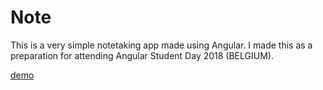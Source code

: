 # Note

This is a very simple notetaking app made using Angular.
I made this as a preparation for attending Angular Student Day 2018 (BELGIUM).

[demo](https://wdaan.github.io/myNotes/)

